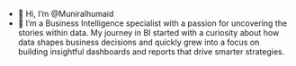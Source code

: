 - 👋 Hi, I’m @Muniralhumaid
- 🌱 I’m a Business Intelligence specialist with a passion for uncovering the stories within data.
  My journey in BI started with a curiosity about how data shapes business decisions and quickly grew into a focus on building insightful dashboards and reports that drive smarter strategies.


<!---
Muniralhumaid/Muniralhumaid is a ✨ special ✨ repository because its `README.md` (this file) appears on your GitHub profile.
You can click the Preview link to take a look at your changes.
--->
